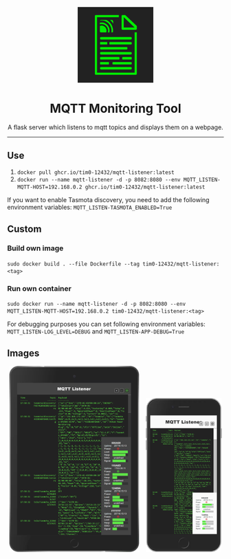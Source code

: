 <div align="center">
    <img width="35%" alt="mqtt-listener" src="./static/android-chrome-512x512.png"/>
</div>

<div align="center">
    <h1>MQTT Monitoring Tool</h1>
    <span>A flask server which listens to mqtt topics and displays them on a webpage.</span>
</div>

---

## Use

1. `docker pull ghcr.io/tim0-12432/mqtt-listener:latest`
2. `docker run --name mqtt-listener -d -p 8082:8080 --env MQTT_LISTEN-MQTT-HOST=192.168.0.2 ghcr.io/tim0-12432/mqtt-listener:latest`

If you want to enable Tasmota discovery, you need to add the following environment variables:
`MQTT_LISTEN-TASMOTA_ENABLED=True`

## Custom

### Build own image

`sudo docker build . --file Dockerfile --tag tim0-12432/mqtt-listener:<tag>`

### Run own container

`sudo docker run --name mqtt-listener -d -p 8082:8080 --env MQTT_LISTEN-MQTT-HOST=192.168.0.2 tim0-12432/mqtt-listener:<tag>`

For debugging purposes you can set following environment variables:
`MQTT_LISTEN-LOG_LEVEL=DEBUG` and `MQTT_LISTEN-APP-DEBUG=True`

## Images

<p align="center">
    <img width="60%" alt="ipad with dark mode" src="./doc/localhost_8080_(iPad).png"/>
&nbsp;&nbsp;
    <img width="35%" alt="iphone with light mode" src="./doc/localhost_8080_(iPhone%206_7_8%20Plus).png"/>
</p>
